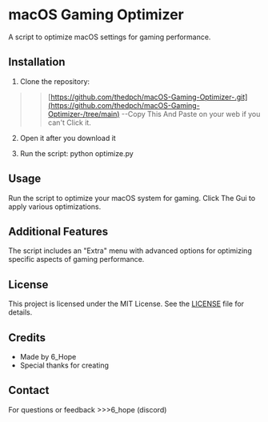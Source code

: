 # macOS Gaming Optimizer

A script to optimize macOS settings for gaming performance.

## Installation

1. Clone the repository:
 >> [https://github.com/thedpch/macOS-Gaming-Optimizer-.git](https://github.com/thedpch/macOS-Gaming-Optimizer-/tree/main)  --Copy This And Paste on your web if you can't Click it.

2. Open it after you download it 

3. Run the script:
python optimize.py


## Usage

Run the script to optimize your macOS system for gaming. Click The Gui to apply various optimizations.

## Additional Features

The script includes an "Extra" menu with advanced options for optimizing specific aspects of gaming performance.

## License

This project is licensed under the MIT License. See the [LICENSE](LICENSE) file for details.

## Credits

- Made by 6_Hope
- Special thanks for creating

## Contact

For questions or feedback >>>6_hope (discord)
